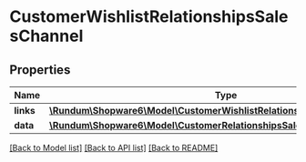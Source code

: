 # CustomerWishlistRelationshipsSalesChannel

## Properties
Name | Type | Description | Notes
------------ | ------------- | ------------- | -------------
**links** | [**\Rundum\Shopware6\Model\CustomerWishlistRelationshipsSalesChannelLinks**](CustomerWishlistRelationshipsSalesChannelLinks.md) |  | [optional] 
**data** | [**\Rundum\Shopware6\Model\CustomerRelationshipsSalesChannelData**](CustomerRelationshipsSalesChannelData.md) |  | [optional] 

[[Back to Model list]](../../README.md#documentation-for-models) [[Back to API list]](../../README.md#documentation-for-api-endpoints) [[Back to README]](../../README.md)

